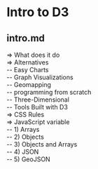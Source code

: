 # Intro to D3
## intro.md
=> What does it do  <br/>
=> Alternatives  <br/>
 -- Easy Charts <br/>
 -- Graph Visualizations  <br/>
 -- Geomapping  <br/>
 -- programming from scratch  <br/>
 -- Three-Dimensional  <br/>
 -- Tools Built with D3  <br/>
=> CSS Rules  <br/>
=> JavaScript variable  <br/>
 -- 1) Arrays  <br/>
 -- 2) Objects  <br/>
 -- 3) Objects and Arrays  <br/>
 -- 4) JSON  <br/>
 -- 5) GeoJSON  <br/>
 
